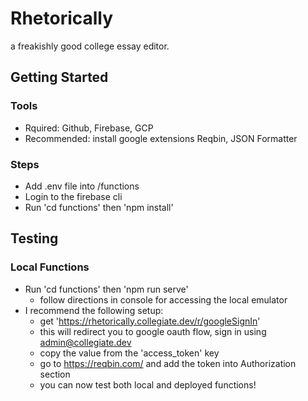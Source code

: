 # Rhetorically

a freakishly good college essay editor.

## Getting Started

### Tools

- Rquired: Github, Firebase, GCP
- Recommended: install google extensions Reqbin, JSON Formatter

### Steps

- Add .env file into /functions
- Login to the firebase cli
- Run 'cd functions' then 'npm install'

## Testing

### Local Functions

- Run 'cd functions' then 'npm run serve'
  - follow directions in console for accessing the local emulator
- I recommend the following setup:
  - get 'https://rhetorically.collegiate.dev/r/googleSignIn'
  - this will redirect you to google oauth flow, sign in using admin@collegiate.dev
  - copy the value from the 'access_token' key
  - go to https://reqbin.com/ and add the token into Authorization section
  - you can now test both local and deployed functions!
